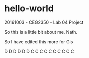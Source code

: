 # hello-world
20161003 - CEG2350 - Lab 04 Project

So this is a little bit about me.  Nath.















So I have edited this more for Gis























D
D
D
D
D
D
C
C
C
C
C
C
C
C
C
C

